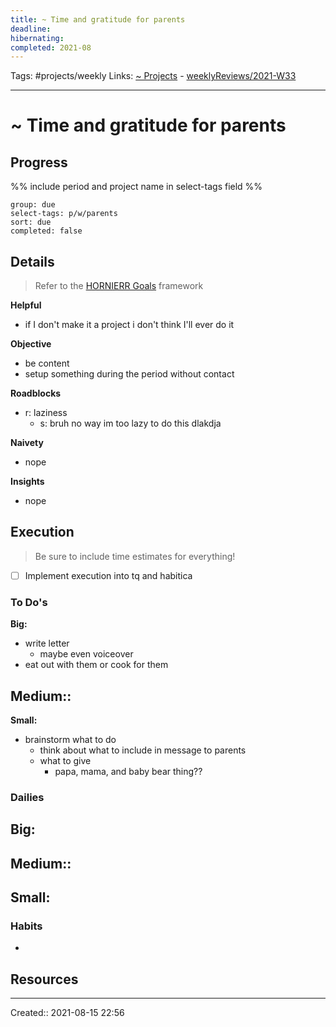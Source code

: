 ```yaml
---
title: ~ Time and gratitude for parents
deadline:
hibernating:
completed: 2021-08
---
```

Tags: #projects/weekly
Links: [~ Projects](out/~-projects.md) - [weeklyReviews/2021-W33](None)
___
# ~ Time and gratitude for parents
## Progress
%% include period and project name in select-tags field %%
```tq
group: due
select-tags: p/w/parents
sort: due
completed: false

```

## Details
> Refer to the [HORNIERR Goals](out/hornierr-goals.md) framework

**Helpful**
- if I don't make it a project i don't think I'll ever do it

**Objective**
- be content
- setup something during the period without contact

**Roadblocks**
- r: laziness
	- s: bruh no way im too lazy to do this dlakdja

**Naivety**
- nope

**Insights**
- nope
## Execution
> Be sure to include time estimates for everything!

- [ ] Implement execution into tq and habitica
### To Do's
**Big:**
- write letter
	- maybe even voiceover
- eat out with them or cook for them

**Medium::**
- 

**Small:**
- brainstorm what to do
	- think about what to include in message to parents
	- what to give
		- papa, mama, and baby bear thing??
### Dailies
**Big:**
- 

**Medium::**
- 

**Small:**
- 
### Habits
- 
## Resources

___
Created:: 2021-08-15 22:56
